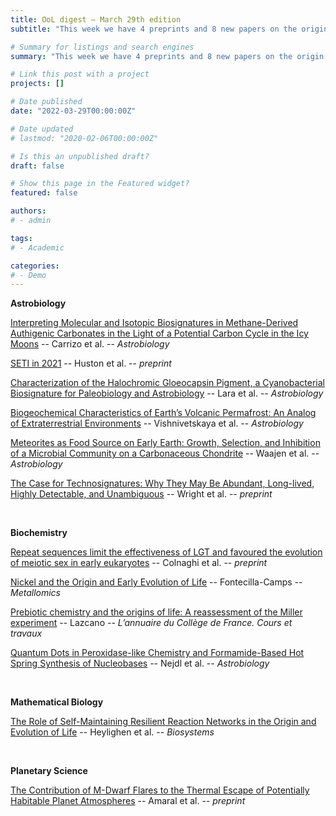 ```yaml
---
title: OoL digest — March 29th edition
subtitle: "This week we have 4 preprints and 8 new papers on the origin of life. Enjoy!"

# Summary for listings and search engines
summary: "This week we have 4 preprints and 8 new papers on the origin of life. Enjoy!"

# Link this post with a project
projects: []

# Date published
date: "2022-03-29T00:00:00Z"

# Date updated
# lastmod: "2020-02-06T00:00:00Z"

# Is this an unpublished draft?
draft: false

# Show this page in the Featured widget?
featured: false

authors:
# - admin

tags:
# - Academic

categories:
# - Demo
---
```


**Astrobiology**

[Interpreting Molecular and Isotopic Biosignatures in Methane-Derived Authigenic Carbonates in the Light of a Potential Carbon Cycle in the Icy Moons](https://doi.org/10.1089/ast.2021.0036) -- Carrizo et al. -- *Astrobiology*

[SETI in 2021](http://arxiv.org/abs/2203.11172) -- Huston et al. -- *preprint*

[Characterization of the Halochromic Gloeocapsin Pigment, a Cyanobacterial Biosignature for Paleobiology and Astrobiology](https://doi.org/10.1089/ast.2021.0061) -- Lara et al. -- *Astrobiology*

[Biogeochemical Characteristics of Earth’s Volcanic Permafrost: An Analog of Extraterrestrial Environments](https://doi.org/10.1089/ast.2021.0137) -- Vishnivetskaya et al. -- *Astrobiology*

[Meteorites as Food Source on Early Earth: Growth, Selection, and Inhibition of a Microbial Community on a Carbonaceous Chondrite](https://doi.org/10.1089/ast.2021.0089) -- Waajen et al. -- *Astrobiology*

[The Case for Technosignatures: Why They May Be Abundant, Long-lived, Highly Detectable, and Unambiguous](http://arxiv.org/abs/2203.10899) -- Wright et al. -- *preprint*

<br>

**Biochemistry**

[Repeat sequences limit the effectiveness of LGT and favoured the evolution of meiotic sex in early eukaryotes](https://doi.org/10.1101/2022.03.22.485314) -- Colnaghi et al. -- *preprint*

[Nickel and the Origin and Early Evolution of Life](https://doi.org/10.1093/mtomcs/mfac016) -- Fontecilla-Camps -- *Metallomics*

[Prebiotic chemistry and the origins of life: A reassessment of the Miller experiment](https://doi.org/10.4000/annuaire-cdf.17985) -- Lazcano -- *L’annuaire du Collège de France. Cours et travaux*

[Quantum Dots in Peroxidase-like Chemistry and Formamide-Based Hot Spring Synthesis of Nucleobases](https://doi.org/10.1089/ast.2021.0099) -- Nejdl et al. -- *Astrobiology*

<br>

**Mathematical Biology**

[The Role of Self-Maintaining Resilient Reaction Networks in the Origin and Evolution of Life](https://researchportal.vub.be/en/publications/the-role-of-self-maintaining-resilient-reaction-networks-in-the-o) -- Heylighen et al. -- *Biosystems*

<br>

**Planetary Science**

[The Contribution of M-Dwarf Flares to the Thermal Escape of Potentially Habitable Planet Atmospheres](http://arxiv.org/abs/2203.10127) -- Amaral et al. -- *preprint*

<br>
